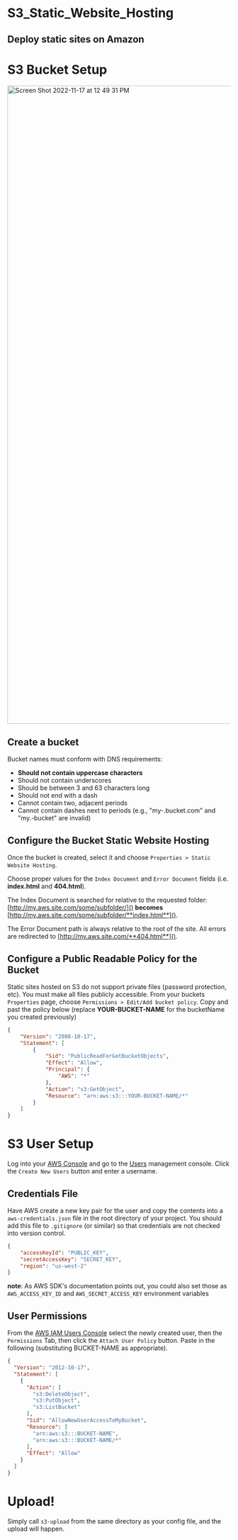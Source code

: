 # S3_Static_Website_Hosting
Deploy static sites on Amazon
--------------------------------------------
S3 Bucket Setup
===============

<img width="1440" alt="Screen Shot 2022-11-17 at 12 49 31 PM" src="https://user-images.githubusercontent.com/104800728/202520500-2f9c26c6-b7de-4ae0-a084-7aadb5257f7a.png">

Create a bucket 
---------------

Bucket names must conform with DNS requirements:

* **Should not contain uppercase characters**
* Should not contain underscores
* Should be between 3 and 63 characters long
* Should not end with a dash
* Cannot contain two, adjacent periods
* Cannot contain dashes next to periods (e.g., "my-.bucket.com" and "my.-bucket" are invalid)


Configure the Bucket Static Website Hosting
-------------------------------------------

Once the bucket is created, select it and choose `Properties > Static Website Hosting`. 

Choose proper values for the `Index Document` and `Error Document` fields (i.e. **index.html** and **404.html**). 

The Index Document is searched for relative to the requested folder: [http://my.aws.site.com/some/subfolder/]() **becomes** [http://my.aws.site.com/some/subfolder/**index.html**]().
	
The Error Document path is always relative to the root of the site. All errors are redirected to [http://my.aws.site.com/**404.html**](). 


Configure a Public Readable Policy for the Bucket
-------------------------------------------------

Static sites hosted on S3 do not support private files (password protection, etc). You must make all files publicly accessible. From your buckets `Properties` page, choose `Permissions > Edit/Add bucket policy`. Copy and past the policy below (replace **YOUR-BUCKET-NAME** for the bucketName you created previously)

```json
{
	"Version": "2008-10-17",
	"Statement": [
		{
			"Sid": "PublicReadForGetBucketObjects",
			"Effect": "Allow",
			"Principal": {
				"AWS": "*"
			},
			"Action": "s3:GetObject",
			"Resource": "arn:aws:s3:::YOUR-BUCKET-NAME/*"
		}
	]
}
```

S3 User Setup
=============

Log into your [AWS Console](https://console.aws.amazon.com/iam/?#users) and go to the [Users](https://console.aws.amazon.com/iam/?#users) management console. Click the `Create New Users` button and enter a username. 

Credentials File
----------------

Have AWS create a new key pair for the user and copy the contents into a `aws-credentials.json` file in the root directory of your project. You should add this file to `.gitignore` (or similar) so that credentials are not checked into version control.

```json
{ 
	"accessKeyId": "PUBLIC_KEY", 
	"secretAccessKey": "SECRET_KEY", 
	"region": "us-west-2" 
}
```

**note**: As AWS SDK's documentation points out, you could also set those as `AWS_ACCESS_KEY_ID` and `AWS_SECRET_ACCESS_KEY` environment variables 

User Permissions
----------------

From the [AWS IAM Users Console](https://console.aws.amazon.com/iam/?#users) select the newly created user, then the `Permissions` Tab, then click the `Attach User Policy` button.  Paste in the following (substituting BUCKET-NAME as appropriate).

```json
{
  "Version": "2012-10-17",
  "Statement": [
    {
      "Action": [
        "s3:DeleteObject",
        "s3:PutObject",
        "s3:ListBucket"
      ],
      "Sid": "AllowNewUserAccessToMyBucket",
      "Resource": [
        "arn:aws:s3:::BUCKET-NAME",
		"arn:aws:s3:::BUCKET-NAME/*"
      ],
      "Effect": "Allow"
    }
  ]
}
```
Upload!
=======

Simply call `s3-upload` from the same directory as your config file, and the upload will happen.
